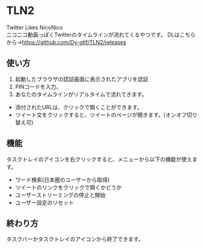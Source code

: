 # TLN2
Twitter Likes NicoNico  
ニコニコ動画っぽくTwitterのタイムラインが流れてくるやつです。
DLはこちらから→https://github.com/Dy-gtlf/TLN2/releases

## 使い方
1. 起動したブラウザの認証画面に表示されたアプリを認証
1. PINコードを入力。
1. あなたのタイムラインがリアルタイムで流れてきます。  

* 添付されたURLは、クリックで開くことができます。  
* ツイート文をクリックすると、ツイートのページが開きます。(オンオフ切り替え可)

## 機能
タスクトレイのアイコンを右クリックすると、メニューから以下の機能が使えます。
* ワード検索(日本圏のユーザーから取得)
* ツイートのリンクをクリックで開くかどうか
* ユーザーストリーミングの停止と開始
* ユーザー設定のリセット

## 終わり方
タスクバーかタスクトレイのアイコンから終了できます。
